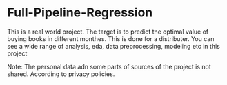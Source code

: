# Full-Pipeline-Regression
This is a real world project. The target is to predict the optimal value of buying books in different monthes. This is done for a distributer.
You can see a wide range of analysis, eda, data preprocessing, modeling etc in this project

Note: The personal data adn some parts of sources of the project is not shared. According to privacy policies.
